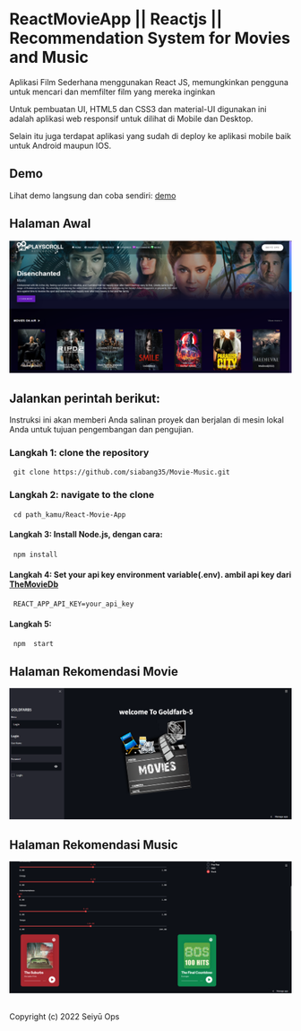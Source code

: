 # ReactMovieApp || Reactjs || Recommendation System for Movies and Music


Aplikasi Film Sederhana menggunakan React JS, memungkinkan pengguna untuk mencari dan memfilter film yang mereka inginkan

Untuk pembuatan UI, HTML5 dan CSS3 dan material-UI digunakan ini adalah aplikasi web responsif untuk dilihat di Mobile dan Desktop.

Selain itu juga terdapat aplikasi yang sudah di deploy ke aplikasi mobile baik untuk Android maupun IOS.

## Demo

Lihat demo langsung dan coba sendiri: [demo](https://seiyuops.web.app/)

<!-- # ScreenShots -->

## Halaman Awal
   <kbd><img src="./public/home-screen.png"></kbd>
 
  ## Jalankan perintah berikut:
 Instruksi ini akan memberi Anda salinan proyek dan berjalan di mesin lokal Anda untuk tujuan pengembangan dan pengujian.
### Langkah 1: clone the repository
     git clone https://github.com/siabang35/Movie-Music.git
### Langkah 2: navigate to the clone 
     cd path_kamu/React-Movie-App 
#### Langkah 3: Install Node.js, dengan cara:
     npm install        
#### Langkah 4: Set your api key environment variable(.env). ambil api key dari  [TheMovieDb](https://www.themoviedb.org/)
     REACT_APP_API_KEY=your_api_key
#### Langkah 5:
     npm  start  

## Halaman Rekomendasi Movie
 <kbd><img src="./public/recom-movie.png"/></kbd>

## Halaman Rekomendasi Music
 <kbd><img src="./public/music-recom.png"/></kbd>

   ##
Copyright (c) 2022 Seiyū Ops


<!-- <div> 
      <kbd><img src="https://drive.google.com/uc?id=1-Ne-XbWZt1y2Tj6rh3VcJ2eQPcZXC0ci"  height='535' width='440' /> </kbd>  
      <kbd><img src="https://drive.google.com/uc?id=1aK9Y8T847hrKUvVxHXkN3I9Ch2fam3Dz" height='535' width='290' /></kbd>
</div> -->
  

 

<!-- ----------------------------------------------------------------------------------- -->
